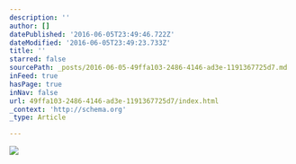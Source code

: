 ```yaml
---
description: ''
author: []
datePublished: '2016-06-05T23:49:46.722Z'
dateModified: '2016-06-05T23:49:23.733Z'
title: ''
starred: false
sourcePath: _posts/2016-06-05-49ffa103-2486-4146-ad3e-1191367725d7.md
inFeed: true
hasPage: true
inNav: false
url: 49ffa103-2486-4146-ad3e-1191367725d7/index.html
_context: 'http://schema.org'
_type: Article

---
```

![](https://the-grid-user-content.s3-us-west-2.amazonaws.com/20e0e1cd-293d-4804-96da-6d76da56469e.jpg)